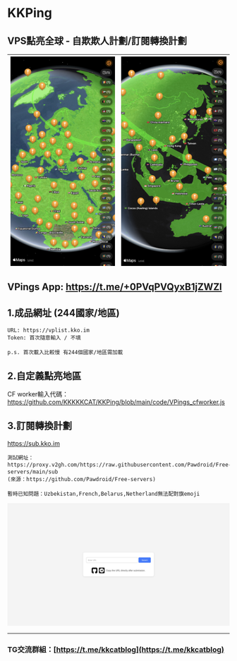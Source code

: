 # KKPing

## VPS點亮全球 - 自欺欺人計劃/訂閱轉換計劃

| ![](https://raw.githubusercontent.com/KKKKKCAT/KKPing/main/code/img1.jpeg)  | ![](https://raw.githubusercontent.com/KKKKKCAT/KKPing/main/code/img2.jpeg) |
| ------------- | ------------- |

## **VPings App:** https://t.me/+0PVqPVQyxB1jZWZl


## 1.成品網址 (244國家/地區)
```
URL: https://vplist.kko.im
Token: 首次隨意輸入 / 不填

p.s. 首次載入比較慢 有244個國家/地區需加載
```

## 2.自定義點亮地區
CF worker輸入代碼：
https://github.com/KKKKKCAT/KKPing/blob/main/code/VPings_cfworker.js

## 3.訂閱轉換計劃
https://sub.kko.im
```
測試網址：https://proxy.v2gh.com/https://raw.githubusercontent.com/Pawdroid/Free-servers/main/sub
(來源：https://github.com/Pawdroid/Free-servers)

暫時已知問題：Uzbekistan,French,Belarus,Netherland無法配對旗emoji
```

![](https://raw.githubusercontent.com/KKKKKCAT/KKPing/main/code/sub1.jpg)


---
### TG交流群組：[https://t.me/kkcatblog](https://t.me/kkcatblog)
